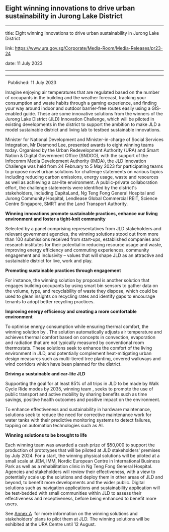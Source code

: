 ## Eight winning innovations to drive urban sustainability in Jurong Lake District
---
title: Eight winning innovations to drive urban sustainability in Jurong Lake District

link: https://www.ura.gov.sg/Corporate/Media-Room/Media-Releases/pr23-24

date: 11 July 2023

---

-------------------------------------------------------------------------------

  Published: 11 July 2023

Imagine enjoying air temperatures that are regulated based on the number of occupants in the building and the weather forecast, tracking your consumption and waste habits through a gaming experience, and finding your way around indoor and outdoor barrier-free routes easily using a GIS-enabled guide. These are some innovative solutions from the winners of the Jurong Lake District (JLD) Innovation Challenge, which will be piloted in existing developments in the district to support the ambition to make JLD a model sustainable district and living lab to testbed sustainable innovations.   
  
Minister for National Development and Minister-in-charge of Social Services Integration, Mr Desmond Lee, presented awards to eight winning teams today. Organised by the Urban Redevelopment Authority (URA) and Smart Nation & Digital Government Office (SNDGO), with the support of the Infocomm Media Development Authority (IMDA), the JLD Innovation Challenge was held from 24 February to 5 May 2023 for participating teams to propose novel urban solutions for challenge statements on various topics including reducing carbon emissions, energy usage, waste and resources as well as achieving a car-lite environment. A public-private collaboration effort, the challenge statements were identified by the district's stakeholders, including CapitaLand, Ng Teng Fong General Hospital and Jurong Community Hospital, Lendlease Global Commercial REIT, Science Centre Singapore, SMRT and the Land Transport Authority.  
  
**Winning innovations promote sustainable practices, enhance our living environment and foster a tight-knit community**  
  
Selected by a panel comprising representatives from JLD stakeholders and relevant government agencies, the winning solutions stood out from more than 100 submissions received from start-ups, established companies and research institutes for their potential in reducing resource usage and waste, improving energy efficiency and commuting experiences, community engagement and inclusivity – values that will shape JLD as an attractive and sustainable district for live, work and play.

**Promoting sustainable practices through engagement**   
  
For instance, the winning solution by  proposal is another solution that engages building occupants by using smart bin sensors to gather data on the volume, type, and recyclability of waste they dispose, which could be used to glean insights on recycling rates and identify gaps to encourage tenants to adopt better recycling practices.  
  
**Improving energy efficiency and creating a more comfortable environment**   
  
To optimise energy consumption while ensuring thermal comfort, the winning solution by . The solution automatically adjusts air temperature and achieves thermal comfort based on concepts in convection, evaporation and radiation that are not typically measured by conventional room thermostats. These solutions seek to enhance the comfort of the living environment in JLD, and potentially complement heat-mitigating urban design measures such as multi-tiered tree planting, covered walkways and wind corridors which have been planned for the district.  
  
**Driving a sustainable and car-lite JLD**  
  
Supporting the goal for at least 85% of all trips in JLD to be made by Walk Cycle Ride modes by 2035, winning team , seeks to promote the use of public transport and active mobility by sharing benefits such as time savings, positive health outcomes and positive impact on the environment.   
  
To enhance effectiveness and sustainability in hardware maintenance,  solutions seek to reduce the need for corrective maintenance work for water tanks with their predictive monitoring systems to detect failures, tapping on automation technologies such as AI.  
  
**Winning solutions to be brought to life**  
  
Each winning team was awarded a cash prize of $50,000 to support the production of prototypes that will be piloted at JLD stakeholders' premises by July 2024. For a start, the winning physical solutions will be piloted at a small scale at JEM, IMM, Nordic European Centre in International Business Park as well as a rehabilitation clinic in Ng Teng Fong General Hospital. Agencies and stakeholders will review their effectiveness, with a view to potentially scale up the solutions and deploy them in other areas of JLD and beyond, to benefit more developments and the wider public. Digital solutions such as navigation applications and  sustainability application will be test-bedded with small communities within JLD to assess their effectiveness and receptiveness, before being enhanced to benefit more users.  
  
See [Annex A](https://www.ura.gov.sg/-/media/Corporate/Media-Room/2023/Jul/pr23-24a.pdf)  for more information on the winning solutions and stakeholders' plans to pilot them at JLD. The winning solutions will be exhibited at the URA Centre until 12 August.